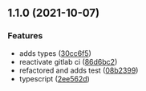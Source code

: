 ## 1.1.0 (2021-10-07)


### Features

* adds types ([30cc6f5](https://github.com/simonecorsi/declarative-markdown/commit/30cc6f502d258d0e7965d62c72d332b9dcbc47d3))
* reactivate gitlab ci ([86d6bc2](https://github.com/simonecorsi/declarative-markdown/commit/86d6bc27505f85d29879eb06ebe4e5c61a3ee661))
* refactored and adds test ([08b2399](https://github.com/simonecorsi/declarative-markdown/commit/08b2399eccf7091dd970d8b8f9e6d824d97a2a31))
* typescript ([2ee562d](https://github.com/simonecorsi/declarative-markdown/commit/2ee562deb0ec167ec50fa8457850805afb3e69d0))

